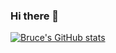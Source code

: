 ### Hi there 👋

[![Bruce's GitHub stats](https://github-readme-stats.vercel.app/api?username=waynecz)](https://github.com/anuraghazra/github-readme-stats)

<!--
**waynecz/waynecz** is a ✨ _special_ ✨ repository because its `README.md` (this file) appears on your GitHub profile.

Here are some ideas to get you started:

- 🔭 I’m currently working on ...
- 🌱 I’m currently learning ...
- 👯 I’m looking to collaborate on ...
- 🤔 I’m looking for help with ...
- 💬 Ask me about ...
- 📫 How to reach me: ...
- 😄 Pronouns: ...
- ⚡ Fun fact: ...
-->
